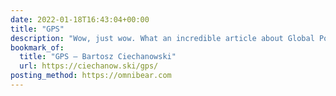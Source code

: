 ```yaml
---
date: 2022-01-18T16:43:04+00:00
title: "GPS"
description: "Wow, just wow. What an incredible article about Global Positioning System with some delightful interactive demos to help understand complex ideas."
bookmark_of:
  title: "GPS – Bartosz Ciechanowski"
  url: https://ciechanow.ski/gps/
posting_method: https://omnibear.com
---
```


